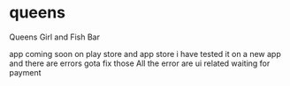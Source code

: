 # queens

Queens Girl and Fish Bar

app coming soon on play store and app store
i have tested it on a new app and there are errors
gota fix those
All the error are ui related
waiting for payment
